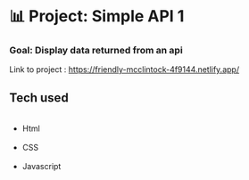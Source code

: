 # 📊 Project: Simple API 1

### Goal: Display data returned from an api

Link to project : https://friendly-mcclintock-4f9144.netlify.app/


<h2> Tech used </h2>
<ul>
  <li> Html</li>
  <li> CSS </li>
  <li> Javascript </li>
</ul>

